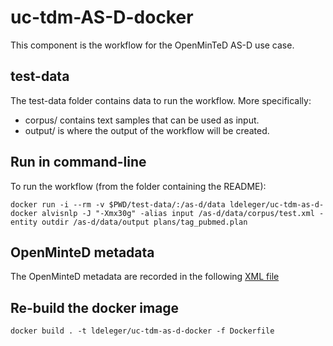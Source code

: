# uc-tdm-AS-D-docker

This component is the workflow for the OpenMinTeD AS-D use case.

## test-data
The test-data folder contains data to run the workflow. More specifically:
* corpus/ contains text samples that can be used as input.
* output/ is where the output of the workflow will be created.

## Run in command-line

To run the workflow (from the folder containing the README):

```docker run -i --rm -v $PWD/test-data/:/as-d/data ldeleger/uc-tdm-as-d-docker alvisnlp -J "-Xmx30g" -alias input /as-d/data/corpus/test.xml -entity outdir /as-d/data/output plans/tag_pubmed.plan```

## OpenMinteD metadata

The OpenMinteD metadata are recorded in the following [XML file](as-d.metadata.xml)

## Re-build the docker image

```docker build . -t ldeleger/uc-tdm-as-d-docker -f Dockerfile```
